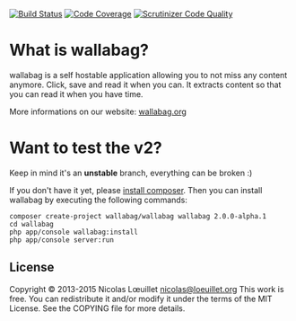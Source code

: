 [![Build Status](https://travis-ci.org/wallabag/wallabag.svg?branch=v2)](https://travis-ci.org/wallabag/wallabag)
[![Code Coverage](https://scrutinizer-ci.com/g/wallabag/wallabag/badges/coverage.png?b=v2)](https://scrutinizer-ci.com/g/wallabag/wallabag/?branch=v2)
[![Scrutinizer Code Quality](https://scrutinizer-ci.com/g/wallabag/wallabag/badges/quality-score.png?b=v2)](https://scrutinizer-ci.com/g/wallabag/wallabag/?branch=v2)

# What is wallabag?
wallabag is a self hostable application allowing you to not miss any content anymore.
Click, save and read it when you can. It extracts content so that you can read it when you have time.

More informations on our website: [wallabag.org](http://wallabag.org)

# Want to test the v2?

Keep in mind it's an **unstable** branch, everything can be broken :)

If you don't have it yet, please [install composer](https://getcomposer.org/download/). Then you can install wallabag by executing the following commands:

```
composer create-project wallabag/wallabag wallabag 2.0.0-alpha.1
cd wallabag
php app/console wallabag:install
php app/console server:run
```

## License
Copyright © 2013-2015 Nicolas Lœuillet <nicolas@loeuillet.org>
This work is free. You can redistribute it and/or modify it under the
terms of the MIT License. See the COPYING file for more details.
